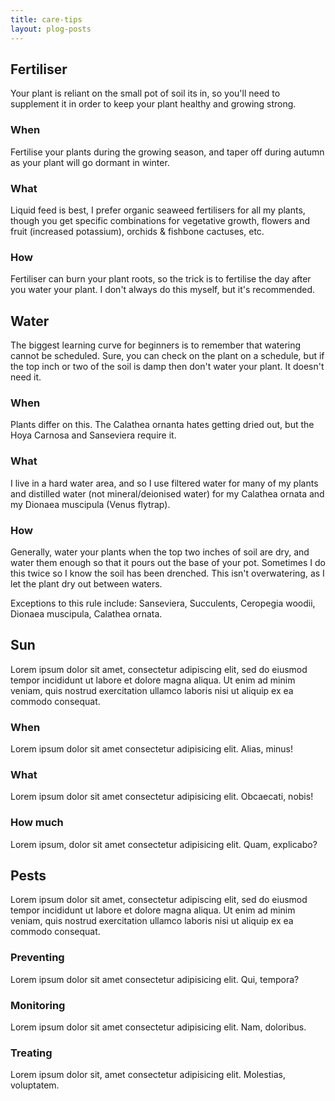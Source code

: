 ```yaml
---
title: care-tips
layout: plog-posts
---
```



<!-- Text section -->
<section>
    <article>
        <div class="text-item">
            <h2>Fertiliser</h2>
            <p>Your plant is reliant on the small pot of soil its in, so you'll need to supplement it in order to keep your plant healthy and growing strong.</p>
            <h3>When</h3>
            <p>Fertilise your plants during the growing season, and taper off during autumn as your plant will go dormant in winter.</p>
            <h3>What</h3>
            <p>Liquid feed is best, I prefer organic seaweed fertilisers for all my plants, though you get specific combinations for vegetative growth, flowers and fruit (increased potassium), orchids & fishbone cactuses, etc.</p>
            <h3>How</h3>
            <p>Fertiliser can burn your plant roots, so the trick is to fertilise the day after you water your plant. I don't always do this myself, but it's recommended.</p>
        </div>
        <div class="text-item">
            <h2>Water</h2>
            <p>The biggest learning curve for beginners is to remember that watering cannot be scheduled. Sure, you can check on the plant on a schedule, but if the top inch or two of the soil is damp then don't water your plant. It doesn't need it.</p>
            <h3>When</h3>
            <p>Plants differ on this. The Calathea ornanta hates getting dried out, but the Hoya Carnosa and Sanseviera require it. </p>
            <h3>What</h3>
            <p>I live in a hard water area, and so I use filtered water for many of my plants and distilled water (not mineral/deionised water) for my Calathea ornata and my Dionaea muscipula (Venus flytrap).</p>
            <h3>How</h3>
            <p>Generally, water your plants when the top two inches of soil are dry, and water them enough so that it pours out the base of your pot. Sometimes I do this twice so I know the soil has been drenched. This isn't overwatering, as I let the plant dry out between waters.</p>
            <p>Exceptions to this rule include: Sanseviera, Succulents, Ceropegia woodii, Dionaea muscipula, Calathea ornata.</p>
        </div>
        <div class="text-item">
            <h2>Sun</h2>
            <p>Lorem ipsum dolor sit amet, consectetur adipiscing elit, sed do eiusmod tempor incididunt ut labore et dolore magna aliqua. Ut enim ad minim veniam, quis nostrud exercitation ullamco laboris nisi ut aliquip ex ea commodo consequat.</p>
            <h3>When</h3>
            <p>Lorem ipsum dolor sit amet consectetur adipisicing elit. Alias, minus!</p>
            <h3>What</h3>
            <p>Lorem ipsum dolor sit amet consectetur adipisicing elit. Obcaecati, nobis!</p>
            <h3>How much</h3>
            <p>Lorem ipsum, dolor sit amet consectetur adipisicing elit. Quam, explicabo?</p>
        </div>
        <div class="text-item">
            <h2>Pests</h2>
            <p>Lorem ipsum dolor sit amet, consectetur adipiscing elit, sed do eiusmod tempor incididunt ut labore et dolore magna aliqua. Ut enim ad minim veniam, quis nostrud exercitation ullamco laboris nisi ut aliquip ex ea commodo consequat.</p>
            <h3>Preventing</h3>
            <p>Lorem ipsum dolor sit amet consectetur adipisicing elit. Qui, tempora?</p>
            <h3>Monitoring</h3>
            <p>Lorem ipsum dolor sit amet consectetur adipisicing elit. Nam, doloribus.</p>
            <h3>Treating</h3>
            <p>Lorem ipsum dolor sit, amet consectetur adipisicing elit. Molestias, voluptatem.</p>
        </div>
    </article>
</section>
